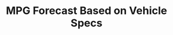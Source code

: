 ---
title: "MPG Forecast Based on Vehicle Specs"
summary: "STAT 512 - Regression Analysis"
coverImage: "assets/projects/Academic/512.png"
order: 3
---